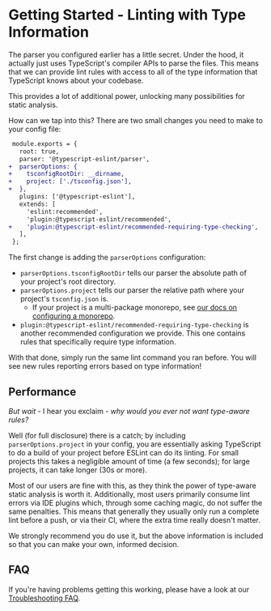 # Getting Started - Linting with Type Information

The parser you configured earlier has a little secret. Under the hood, it actually just uses TypeScript's compiler APIs to parse the files. This means that we can provide lint rules with access to all of the type information that TypeScript knows about your codebase.

This provides a lot of additional power, unlocking many possibilities for static analysis.

How can we tap into this? There are two small changes you need to make to your config file:

```diff
 module.exports = {
   root: true,
   parser: '@typescript-eslint/parser',
+  parserOptions: {
+    tsconfigRootDir: __dirname,
+    project: ['./tsconfig.json'],
+  },
   plugins: ['@typescript-eslint'],
   extends: [
     'eslint:recommended',
     'plugin:@typescript-eslint/recommended',
+    'plugin:@typescript-eslint/recommended-requiring-type-checking',
   ],
 };
```

The first change is adding the `parserOptions` configuration:

- `parserOptions.tsconfigRootDir` tells our parser the absolute path of your project's root directory.
- `parserOptions.project` tells our parser the relative path where your project's `tsconfig.json` is.
  - If your project is a multi-package monorepo, see [our docs on configuring a monorepo](./MONOREPO.md).
- `plugin:@typescript-eslint/recommended-requiring-type-checking` is another recommended configuration we provide. This one contains rules that specifically require type information.

With that done, simply run the same lint command you ran before. You will see new rules reporting errors based on type information!

## Performance

_But wait_ - I hear you exclaim - _why would you ever not want type-aware rules?_

Well (for full disclosure) there is a catch; by including `parserOptions.project` in your config, you are essentially asking TypeScript to do a build of your project before ESLint can do its linting. For small projects this takes a negligible amount of time (a few seconds); for large projects, it can take longer (30s or more).

Most of our users are fine with this, as they think the power of type-aware static analysis is worth it.
Additionally, most users primarily consume lint errors via IDE plugins which, through some caching magic, do not suffer the same penalties. This means that generally they usually only run a complete lint before a push, or via their CI, where the extra time really doesn't matter.

We strongly recommend you do use it, but the above information is included so that you can make your own, informed decision.

## FAQ

If you're having problems getting this working, please have a look at our [Troubleshooting FAQ](./FAQ.md).

